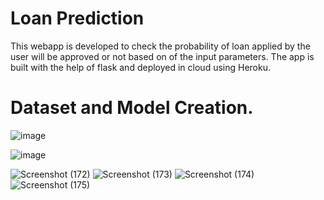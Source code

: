 # Loan Prediction 
This webapp is developed to check  the probability of loan applied by the user will be approved or not based on of the input parameters.
The app is built with the help of flask and deployed in cloud using Heroku.

# Dataset and Model Creation.
![image](https://user-images.githubusercontent.com/76935226/148782436-a1872c35-eaca-40bf-a6ca-40c866dbcce1.png)




![image](https://user-images.githubusercontent.com/76935226/148780865-301ef61c-cc37-4fd5-a5b8-1461485a81b2.png)

![Screenshot (172)](https://user-images.githubusercontent.com/76935226/148762440-674d6a0e-4c4e-4097-b42d-66f22d344f0c.png)
![Screenshot (173)](https://user-images.githubusercontent.com/76935226/148762456-194aa04a-f5cb-4bfb-8455-015f83d7be9e.png)
![Screenshot (174)](https://user-images.githubusercontent.com/76935226/148762472-17379c80-935c-4def-9eba-dfb2955cdab1.png)
![Screenshot (175)](https://user-images.githubusercontent.com/76935226/148762490-94820b8d-351d-4a9f-a66f-5e015417823c.png)
